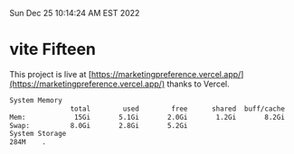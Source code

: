 Sun Dec 25 10:14:24 AM EST 2022

# vite Fifteen


This project is live at [https://marketingpreference.vercel.app/](https://marketingpreference.vercel.app/) thanks to Vercel.

```bash
System Memory
               total        used        free      shared  buff/cache   available
Mem:            15Gi       5.1Gi       2.0Gi       1.2Gi       8.2Gi       8.6Gi
Swap:          8.0Gi       2.8Gi       5.2Gi
System Storage
284M	.
```
